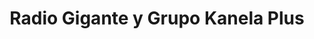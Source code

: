 ---
title: "Radio Gigante y Grupo Kanela Plus"
url: /jauja/radio-gigante-y-grupo-kanela-plus/
shop: Musik
---